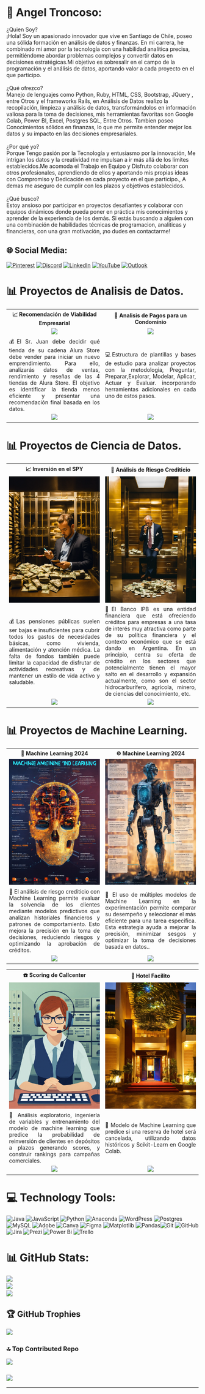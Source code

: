 # 💫 Angel Troncoso:
¿Quien Soy?<br>
¡Hola! Soy un apasionado innovador que vive en Santiago de Chile, poseo una sólida formación en análisis de datos y finanzas. En mi carrera, he combinado mi amor por la tecnología con una habilidad analítica precisa, permitiéndome abordar problemas complejos y convertir datos en decisiones estratégicas.Mi objetivo es sobresalir en el campo de la programación y el análisis de datos, aportando valor a cada proyecto en el que participo.<br><br>¿Qué ofrezco?<br> Manejo de lenguajes como Python, Ruby, HTML, CSS, Bootstrap, JQuery , entre Otros y el frameworks Rails, en Análisis de Datos realizo la recopilación, limpieza y análisis de datos, transformándolos en información valiosa para la toma de decisiones, mis herramientas favoritas son Google Colab, Power BI, Excel, Postgres SQL, Entre Otros. Tambien poseo Conocimientos sólidos en finanzas, lo que me permite entender mejor los datos y su impacto en las decisiones empresariales.<br><br>¿Por qué yo?<br>Porque Tengo pasión por la Tecnología y entusiasmo por la innovación, Me intrigan los datos y la creatividad me impulsan a ir más allá de los límites establecidos.Me acomoda el Trabajo en Equipo y Disfruto colaborar con otros profesionales, aprendiendo de ellos y aportando mis propias ideas con Compromiso y Dedicación en cada proyecto en el que participo., A demas me aseguro de cumplir con los plazos y objetivos establecidos.<br><br>¿Qué busco?<br>Estoy ansioso por participar en proyectos desafiantes y colaborar con equipos dinámicos donde pueda poner en práctica mis conocimientos y aprender de la experiencia de los demás. Si estás buscando a alguien con una combinación de habilidades técnicas de programacion, analiticas y financieras, con una gran motivación, ¡no dudes en contactarme!


## 🌐 Social Media:
[![Pinterest](https://img.shields.io/badge/Pinterest-%23E60023.svg?logo=Pinterest&logoColor=white)](https://pinterest.com/angeltroncoso) [![Discord](https://img.shields.io/badge/Discord-%237289DA.svg?logo=discord&logoColor=white)](https://discord.gg/angelgabriel1439)  [![LinkedIn](https://img.shields.io/badge/LinkedIn-%230077B5.svg?logo=linkedin&logoColor=white)](https://linkedin.com/in/angeltroncoso) [![YouTube](https://img.shields.io/badge/YouTube-%23FF0000.svg?logo=YouTube&logoColor=white)](https://youtube.com/@angeltroncoso)  [![Outlook](https://img.shields.io/badge/Outlook-angeltroncoso2019%40outlook.es-blue?logo=microsoft-outlook&logoColor=white)](mailto:angeltroncoso2019@outlook.es)

# 📊 Proyectos de Analisis de Datos. 
<table>
  <tr>
    <th width="50%">📈 Recomendación de Viabilidad Empresarial </th>
    <th width="50%"> 🚀 Analisis de Pagos para un  Condomínio</th>
  </tr>
  <tr>
    <td align="center"> <img src="https://image.lexica.art/full_webp/0e318e32-b595-4ead-a7d7-378b69abf720" width="250"></td>
    <td align="center"> <img src="https://image.lexica.art/full_webp/b58ae9bf-d612-496f-b3f3-c0fe799169a0" width="250"></td>
  </tr>
  <tr>
    <td align="justify">
      💰El Sr. Juan debe decidir qué tienda de su cadena Alura Store debe vender para iniciar un nuevo emprendimiento. 
      Para ello, analizarás datos de ventas, rendimiento y reseñas de las 4 tiendas de Alura Store. 
      El objetivo es identificar la tienda menos eficiente y presentar una recomendación final basada en los datos.
    </td>
    <td align="justify">
      💻Estructura de plantillas y bases de estudio para analizar proyectos con la metodologia, Preguntar, Preparar,Explorar,
      Modelar, Aplicar, Actuar y Evaluar. incorporando herramientas adicionales en cada uno de estos pasos.
    </td>
  </tr>
  <tr>
 <td align="center">
      <a href="https://github.com/AngelTroncoso/Alura_Store_Latam">
        <img src="https://img.shields.io/badge/GitHub-Ver%20Código-45dc3d?logo=github&logoColor=white&style=for-the-badge" />
      </a>
    </td>
    <td align="center">
      <a href="https://github.com/AngelTroncoso/administracion_de_condominios">
        <img src="https://img.shields.io/badge/GitHub-Ver%20Código-d43ddc?logo=github&logoColor=white&style=for-the-badge" />
      </a>
    </td>
  </tr>
</table>



# 📊 Proyectos de Ciencia de Datos. 
<table>
  <tr>
    <th width="50%">📈 Inversión en el SPY</th>
    <th width="50%">🏦 Análisis de Riesgo Crediticio</th>
  </tr>
  <tr>
    <td align="center"> <img src="1.webp" width="250"></td>
    <td align="center"> <img src="2.webp" width="250"></td>
  </tr>
  <tr>
    <td align="justify">
      💰Las pensiones públicas suelen ser bajas e insuficientes para cubrir todos los gastos de necesidades básicas, 
      como vivienda, alimentación y atención médica. La falta de fondos también puede limitar la capacidad de disfrutar 
      de actividades recreativas y de mantener un estilo de vida activo y saludable.
    </td>
    <td align="justify">
      🏦El Banco IPB es una entidad financiera que está ofreciendo créditos para empresas a una tasa de interés 
      muy atractiva como parte de su política financiera y el contexto económico que se está dando en Argentina. 
      En un principio, centra su oferta de crédito en los sectores que potencialmente tienen el mayor salto en 
      el desarrollo y expansión actualmente, como son el sector hidrocarburífero, agrícola, minero, 
      de ciencias del conocimiento, etc.
    </td>
  </tr>
  <tr>
 <td align="center">
      <a href="https://github.com/No-Country-simulation/s17-18-m-data-bi">
        <img src="https://img.shields.io/badge/GitHub-Ver%20Código-843ddc?logo=github&logoColor=white&style=for-the-badge" />
      </a>
    </td>
    <td align="center">
      <a href="https://github.com/No-Country-simulation/c19-108-m-data-bi">
        <img src="https://img.shields.io/badge/GitHub-Ver%20Código-0A84FF?logo=github&logoColor=white&style=for-the-badge" />
      </a>
    </td>
  </tr>
</table>


# 📊 Proyectos de Machine Learning. 
<table>
  <tr>
    <th width="50%">📡  Machine Learning 2024 </th>
    <th width="50%">⚙️ Machine Learning 2024</th>
  </tr>
  <tr>
    <td align="center"> <img src="3.webp" width="250"></td>
    <td align="center"> <img src="4.webp" width="250"></td>
  </tr>
  <tr>
    <td align="justify">
    🎯 El análisis de riesgo crediticio con Machine Learning permite evaluar la solvencia de los clientes mediante modelos predictivos que analizan historiales financieros y patrones de comportamiento. Esto mejora la precisión en la toma de decisiones, reduciendo riesgos y optimizando la aprobación de créditos.
    </td>
    <td align="justify">
    🧠 El uso de múltiples modelos de Machine Learning en la experimentación permite comparar su desempeño y seleccionar el más eficiente para una tarea específica. Esta estrategia ayuda a mejorar la precisión, minimizar sesgos y optimizar la toma de decisiones basada en datos..
    </td>
  </tr>
  <tr>
 <td align="center">
      <a href="https://github.com/AngelTroncoso/machine-learning-2024">
        <img src="https://img.shields.io/badge/GitHub-Ver%20Código-FF69B4?logo=github&logoColor=white&style=for-the-badge" />
      </a>
    </td>
    <td align="center">
      <a href="https://github.com/AngelTroncoso/Machine-Learning-2025">
        <img src="https://img.shields.io/badge/GitHub-Ver%20Código-FFD700?logo=github&logoColor=white&style=for-the-badge" />
      </a>
    </td>
  </tr>
</table>

<table>
  <tr>
    <th width="50%">☎️ Scoring de Callcenter </th>
    <th width="50%">🏨 Hotel Facilito </th>
  </tr>
  <tr>
    <td align="center"> <img src="06.webp" width="250"></td>
    <td align="center"> <img src="07.webp" width="250"></td>
  </tr>
  <tr>
    <td align="justify">
    🎯 Análisis exploratorio, ingeniería de variables y entrenamiento del modelo de machine learning que predice la probabilidad de reinversión de clientes en depósitos a plazos generando scores, y construir rankings para campañas comerciales.
    </td>
    <td align="justify">
    🧠 Modelo de Machine Learning que predice si una reserva de hotel será cancelada, utilizando datos históricos y Scikit-Learn en Google Colab.
    </td>
  </tr>
  <tr>
 <td align="center">
      <a href="https://github.com/AngelTroncoso/Depocitos_lead_scoring">
        <img src="https://img.shields.io/badge/GitHub-Ver%20Código-FF69B4?logo=github&logoColor=white&style=for-the-badge" />
      </a>
    </td>
    <td align="center">
      <a href="https://github.com/AngelTroncoso/Hotel_Facilito">
        <img src="https://img.shields.io/badge/GitHub-Ver%20Código-FFD700?logo=github&logoColor=white&style=for-the-badge" />
      </a>
    </td>
  </tr>
</table>



# 💻 Technology Tools:
![Java](https://img.shields.io/badge/java-%23ED8B00.svg?style=for-the-badge&logo=openjdk&logoColor=white) ![JavaScript](https://img.shields.io/badge/javascript-%23323330.svg?style=for-the-badge&logo=javascript&logoColor=%23F7DF1E) ![Python](https://img.shields.io/badge/python-3670A0?style=for-the-badge&logo=python&logoColor=ffdd54) ![Anaconda](https://img.shields.io/badge/Anaconda-%2344A833.svg?style=for-the-badge&logo=anaconda&logoColor=white) ![WordPress](https://img.shields.io/badge/WordPress-%23117AC9.svg?style=for-the-badge&logo=WordPress&logoColor=white) ![Postgres](https://img.shields.io/badge/postgres-%23316192.svg?style=for-the-badge&logo=postgresql&logoColor=white) ![MySQL](https://img.shields.io/badge/mysql-4479A1.svg?style=for-the-badge&logo=mysql&logoColor=white) ![Adobe](https://img.shields.io/badge/adobe-%23FF0000.svg?style=for-the-badge&logo=adobe&logoColor=white) ![Canva](https://img.shields.io/badge/Canva-%2300C4CC.svg?style=for-the-badge&logo=Canva&logoColor=white) ![Figma](https://img.shields.io/badge/figma-%23F24E1E.svg?style=for-the-badge&logo=figma&logoColor=white) ![Matplotlib](https://img.shields.io/badge/Matplotlib-%23ffffff.svg?style=for-the-badge&logo=Matplotlib&logoColor=black) ![Pandas](https://img.shields.io/badge/pandas-%23150458.svg?style=for-the-badge&logo=pandas&logoColor=white)![Git](https://img.shields.io/badge/git-%23F05033.svg?style=for-the-badge&logo=git&logoColor=white) ![GitHub](https://img.shields.io/badge/github-%23121011.svg?style=for-the-badge&logo=github&logoColor=white)![Jira](https://img.shields.io/badge/jira-%230A0FFF.svg?style=for-the-badge&logo=jira&logoColor=white) ![Prezi](https://img.shields.io/badge/Prezi-%23000000.svg?style=for-the-badge&logo=Prezi&logoColor=white) ![Power Bi](https://img.shields.io/badge/power_bi-F2C811?style=for-the-badge&logo=powerbi&logoColor=black) ![Trello](https://img.shields.io/badge/Trello-%23026AA7.svg?style=for-the-badge&logo=Trello&logoColor=white)


# 📊 GitHub Stats:
![](https://github-readme-stats.vercel.app/api?username=angeltroncoso&theme=dark&hide_border=false&include_all_commits=false&count_private=false)<br/>
![](https://github-readme-streak-stats.herokuapp.com/?user=angeltroncoso&theme=dark&hide_border=false)<br/>
![](https://github-readme-stats.vercel.app/api/top-langs/?username=angeltroncoso&theme=dark&hide_border=false&include_all_commits=false&count_private=false&layout=compact)

## 🏆 GitHub Trophies
![](https://github-profile-trophy.vercel.app/?username=angeltroncoso&theme=radical&no-frame=false&no-bg=true&margin-w=4)

### 🔝 Top Contributed Repo

![](https://github-contributor-stats.vercel.app/api?username=angeltroncoso&limit=5&theme=dark&combine_all_yearly_contributions=true)
###

[![](https://visitcount.itsvg.in/api?id=angeltroncoso&icon=0&color=0)](https://visitcount.itsvg.in)

---


